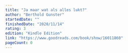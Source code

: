 ```yaml
---
title: "Ja maar wat als alles lukt?"
author: "Berthold Gunster"
startedDate: ""
finishedDate: "2020/11/14"
rating: 3
edition: "Kindle Edition"
link: "https://www.goodreads.com/book/show/16011860"
pageCount: 0
---
```




